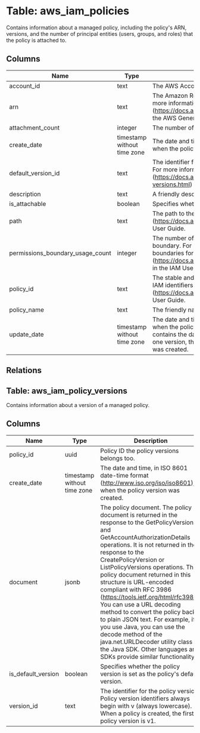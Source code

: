 
# Table: aws_iam_policies
Contains information about a managed policy, including the policy's ARN, versions, and the number of principal entities (users, groups, and roles) that the policy is attached to.
## Columns
| Name        | Type           | Description  |
| ------------- | ------------- | -----  |
|account_id|text|The AWS Account ID of the resource.|
|arn|text|The Amazon Resource Name (ARN). ARNs are unique identifiers for AWS resources. For more information about ARNs, go to Amazon Resource Names (ARNs) (https://docs.aws.amazon.com/general/latest/gr/aws-arns-and-namespaces.html) in the AWS General Reference. |
|attachment_count|integer|The number of principal entities (users, groups, and roles) that the policy is attached to. |
|create_date|timestamp without time zone|The date and time, in ISO 8601 date-time format (http://www.iso.org/iso/iso8601), when the policy was created. |
|default_version_id|text|The identifier for the version of the policy that is set as the default (operative) version. For more information about policy versions, see Versioning for managed policies (https://docs.aws.amazon.com/IAM/latest/UserGuide/policies-managed-versions.html) in the IAM User Guide. |
|description|text|A friendly description of the policy. |
|is_attachable|boolean|Specifies whether the policy can be attached to an IAM user, group, or role. |
|path|text|The path to the policy. For more information about paths, see IAM identifiers (https://docs.aws.amazon.com/IAM/latest/UserGuide/Using_Identifiers.html) in the IAM User Guide. |
|permissions_boundary_usage_count|integer|The number of entities (users and roles) for which the policy is used as the permissions boundary. For more information about permissions boundaries, see Permissions boundaries for IAM identities (https://docs.aws.amazon.com/IAM/latest/UserGuide/access_policies_boundaries.html) in the IAM User Guide. |
|policy_id|text|The stable and unique string identifying the policy. For more information about IDs, see IAM identifiers (https://docs.aws.amazon.com/IAM/latest/UserGuide/Using_Identifiers.html) in the IAM User Guide. |
|policy_name|text|The friendly name (not ARN) identifying the policy. |
|update_date|timestamp without time zone|The date and time, in ISO 8601 date-time format (http://www.iso.org/iso/iso8601), when the policy was last updated. When a policy has only one version, this field contains the date and time when the policy was created. When a policy has more than one version, this field contains the date and time when the most recent policy version was created. |
## Relations
## Table: aws_iam_policy_versions
Contains information about a version of a managed policy.
## Columns
| Name        | Type           | Description  |
| ------------- | ------------- | -----  |
|policy_id|uuid|Policy ID the policy versions belongs too.|
|create_date|timestamp without time zone|The date and time, in ISO 8601 date-time format (http://www.iso.org/iso/iso8601), when the policy version was created. |
|document|jsonb|The policy document. The policy document is returned in the response to the GetPolicyVersion and GetAccountAuthorizationDetails operations. It is not returned in the response to the CreatePolicyVersion or ListPolicyVersions operations. The policy document returned in this structure is URL-encoded compliant with RFC 3986 (https://tools.ietf.org/html/rfc3986). You can use a URL decoding method to convert the policy back to plain JSON text. For example, if you use Java, you can use the decode method of the java.net.URLDecoder utility class in the Java SDK. Other languages and SDKs provide similar functionality. |
|is_default_version|boolean|Specifies whether the policy version is set as the policy's default version. |
|version_id|text|The identifier for the policy version. Policy version identifiers always begin with v (always lowercase). When a policy is created, the first policy version is v1. |
